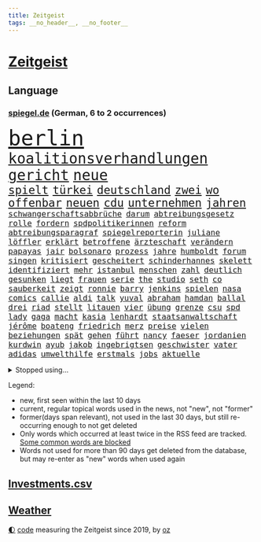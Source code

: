```yaml
---
title: Zeitgeist
tags: __no_header__, __no_footer__
---
```


# [Zeitgeist](https://oliz.io/zeitgeist/)

## Language

<h3><a href="https://www.spiegel.de" target="_blank">spiegel.de</a> (German, 6 to 2 occurrences)</h3>
<p style="font-family:monospace">
<span style="font-size:32pt"><a href="news_links.html#berlin" class="current">berlin</a></span>
<br>
<span style="font-size:22pt"><a href="news_links.html#koalitionsverhandlungen" class="current">koalitionsverhandlungen</a></span>
<span style="font-size:22pt"><a href="news_links.html#gericht" class="current">gericht</a></span>
<span style="font-size:22pt"><a href="news_links.html#neue" class="current">neue</a></span>
<br>
<span style="font-size:17pt"><a href="news_links.html#spielt" class="current">spielt</a></span>
<span style="font-size:17pt"><a href="news_links.html#türkei" class="current">türkei</a></span>
<span style="font-size:17pt"><a href="news_links.html#deutschland" class="current">deutschland</a></span>
<span style="font-size:17pt"><a href="news_links.html#zwei" class="current">zwei</a></span>
<span style="font-size:17pt"><a href="news_links.html#wo" class="current">wo</a></span>
<span style="font-size:17pt"><a href="news_links.html#offenbar" class="current">offenbar</a></span>
<span style="font-size:17pt"><a href="news_links.html#neuen" class="current">neuen</a></span>
<span style="font-size:17pt"><a href="news_links.html#cdu" class="current">cdu</a></span>
<span style="font-size:17pt"><a href="news_links.html#unternehmen" class="current">unternehmen</a></span>
<span style="font-size:17pt"><a href="news_links.html#jahren" class="current">jahren</a></span>
<br>
<span style="font-size:12pt"><a href="news_links.html#schwangerschaftsabbrüche" class="current">schwangerschaftsabbrüche</a></span>
<span style="font-size:12pt"><a href="news_links.html#darum" class="current">darum</a></span>
<span style="font-size:12pt"><a href="news_links.html#abtreibungsgesetz" class="new">abtreibungsgesetz</a></span>
<span style="font-size:12pt"><a href="news_links.html#rolle" class="current">rolle</a></span>
<span style="font-size:12pt"><a href="news_links.html#fordern" class="current">fordern</a></span>
<span style="font-size:12pt"><a href="news_links.html#spdpolitikerinnen" class="new">spdpolitikerinnen</a></span>
<span style="font-size:12pt"><a href="news_links.html#reform" class="current">reform</a></span>
<span style="font-size:12pt"><a href="news_links.html#abtreibungsparagraf" class="new">abtreibungsparagraf</a></span>
<span style="font-size:12pt"><a href="news_links.html#spiegelreporterin" class="new">spiegelreporterin</a></span>
<span style="font-size:12pt"><a href="news_links.html#juliane" class="new">juliane</a></span>
<span style="font-size:12pt"><a href="news_links.html#löffler" class="new">löffler</a></span>
<span style="font-size:12pt"><a href="news_links.html#erklärt" class="current">erklärt</a></span>
<span style="font-size:12pt"><a href="news_links.html#betroffene" class="current">betroffene</a></span>
<span style="font-size:12pt"><a href="news_links.html#ärzteschaft" class="new">ärzteschaft</a></span>
<span style="font-size:12pt"><a href="news_links.html#verändern" class="current">verändern</a></span>
<span style="font-size:12pt"><a href="news_links.html#papayas" class="new">papayas</a></span>
<span style="font-size:12pt"><a href="news_links.html#jair" class="current">jair</a></span>
<span style="font-size:12pt"><a href="news_links.html#bolsonaro" class="new">bolsonaro</a></span>
<span style="font-size:12pt"><a href="news_links.html#prozess" class="current">prozess</a></span>
<span style="font-size:12pt"><a href="news_links.html#jahre" class="current">jahre</a></span>
<span style="font-size:12pt"><a href="news_links.html#humboldt" class="new">humboldt</a></span>
<span style="font-size:12pt"><a href="news_links.html#forum" class="new">forum</a></span>
<span style="font-size:12pt"><a href="news_links.html#singen" class="current">singen</a></span>
<span style="font-size:12pt"><a href="news_links.html#kritisiert" class="current">kritisiert</a></span>
<span style="font-size:12pt"><a href="news_links.html#gescheitert" class="current">gescheitert</a></span>
<span style="font-size:12pt"><a href="news_links.html#schinderhannes" class="new">schinderhannes</a></span>
<span style="font-size:12pt"><a href="news_links.html#skelett" class="new">skelett</a></span>
<span style="font-size:12pt"><a href="news_links.html#identifiziert" class="current">identifiziert</a></span>
<span style="font-size:12pt"><a href="news_links.html#mehr" class="current">mehr</a></span>
<span style="font-size:12pt"><a href="news_links.html#istanbul" class="current">istanbul</a></span>
<span style="font-size:12pt"><a href="news_links.html#menschen" class="current">menschen</a></span>
<span style="font-size:12pt"><a href="news_links.html#zahl" class="current">zahl</a></span>
<span style="font-size:12pt"><a href="news_links.html#deutlich" class="current">deutlich</a></span>
<span style="font-size:12pt"><a href="news_links.html#gesunken" class="current">gesunken</a></span>
<span style="font-size:12pt"><a href="news_links.html#liegt" class="current">liegt</a></span>
<span style="font-size:12pt"><a href="news_links.html#frauen" class="current">frauen</a></span>
<span style="font-size:12pt"><a href="news_links.html#serie" class="current">serie</a></span>
<span style="font-size:12pt"><a href="news_links.html#the" class="current">the</a></span>
<span style="font-size:12pt"><a href="news_links.html#studio" class="current">studio</a></span>
<span style="font-size:12pt"><a href="news_links.html#seth" class="new">seth</a></span>
<span style="font-size:12pt"><a href="news_links.html#co" class="current">co</a></span>
<span style="font-size:12pt"><a href="news_links.html#sauberkeit" class="new">sauberkeit</a></span>
<span style="font-size:12pt"><a href="news_links.html#zeigt" class="current">zeigt</a></span>
<span style="font-size:12pt"><a href="news_links.html#ronnie" class="new">ronnie</a></span>
<span style="font-size:12pt"><a href="news_links.html#barry" class="new">barry</a></span>
<span style="font-size:12pt"><a href="news_links.html#jenkins" class="new">jenkins</a></span>
<span style="font-size:12pt"><a href="news_links.html#spielen" class="current">spielen</a></span>
<span style="font-size:12pt"><a href="news_links.html#nasa" class="current">nasa</a></span>
<span style="font-size:12pt"><a href="news_links.html#comics" class="new">comics</a></span>
<span style="font-size:12pt"><a href="news_links.html#callie" class="new">callie</a></span>
<span style="font-size:12pt"><a href="news_links.html#aldi" class="current">aldi</a></span>
<span style="font-size:12pt"><a href="news_links.html#talk" class="current">talk</a></span>
<span style="font-size:12pt"><a href="news_links.html#yuval" class="current">yuval</a></span>
<span style="font-size:12pt"><a href="news_links.html#abraham" class="new">abraham</a></span>
<span style="font-size:12pt"><a href="news_links.html#hamdan" class="current">hamdan</a></span>
<span style="font-size:12pt"><a href="news_links.html#ballal" class="new">ballal</a></span>
<span style="font-size:12pt"><a href="news_links.html#drei" class="current">drei</a></span>
<span style="font-size:12pt"><a href="news_links.html#riad" class="current">riad</a></span>
<span style="font-size:12pt"><a href="news_links.html#stellt" class="current">stellt</a></span>
<span style="font-size:12pt"><a href="news_links.html#litauen" class="current">litauen</a></span>
<span style="font-size:12pt"><a href="news_links.html#vier" class="current">vier</a></span>
<span style="font-size:12pt"><a href="news_links.html#übung" class="current">übung</a></span>
<span style="font-size:12pt"><a href="news_links.html#grenze" class="current">grenze</a></span>
<span style="font-size:12pt"><a href="news_links.html#csu" class="current">csu</a></span>
<span style="font-size:12pt"><a href="news_links.html#spd" class="current">spd</a></span>
<span style="font-size:12pt"><a href="news_links.html#lady" class="current">lady</a></span>
<span style="font-size:12pt"><a href="news_links.html#gaga" class="current">gaga</a></span>
<span style="font-size:12pt"><a href="news_links.html#macht" class="current">macht</a></span>
<span style="font-size:12pt"><a href="news_links.html#kasia" class="new">kasia</a></span>
<span style="font-size:12pt"><a href="news_links.html#lenhardt" class="new">lenhardt</a></span>
<span style="font-size:12pt"><a href="news_links.html#staatsanwaltschaft" class="current">staatsanwaltschaft</a></span>
<span style="font-size:12pt"><a href="news_links.html#jérôme" class="new">jérôme</a></span>
<span style="font-size:12pt"><a href="news_links.html#boateng" class="new">boateng</a></span>
<span style="font-size:12pt"><a href="news_links.html#friedrich" class="current">friedrich</a></span>
<span style="font-size:12pt"><a href="news_links.html#merz" class="current">merz</a></span>
<span style="font-size:12pt"><a href="news_links.html#preise" class="current">preise</a></span>
<span style="font-size:12pt"><a href="news_links.html#vielen" class="current">vielen</a></span>
<span style="font-size:12pt"><a href="news_links.html#beziehungen" class="current">beziehungen</a></span>
<span style="font-size:12pt"><a href="news_links.html#spät" class="current">spät</a></span>
<span style="font-size:12pt"><a href="news_links.html#gehen" class="current">gehen</a></span>
<span style="font-size:12pt"><a href="news_links.html#führt" class="current">führt</a></span>
<span style="font-size:12pt"><a href="news_links.html#nancy" class="current">nancy</a></span>
<span style="font-size:12pt"><a href="news_links.html#faeser" class="current">faeser</a></span>
<span style="font-size:12pt"><a href="news_links.html#jordanien" class="current">jordanien</a></span>
<span style="font-size:12pt"><a href="news_links.html#kurdwin" class="new">kurdwin</a></span>
<span style="font-size:12pt"><a href="news_links.html#ayub" class="new">ayub</a></span>
<span style="font-size:12pt"><a href="news_links.html#jakob" class="current">jakob</a></span>
<span style="font-size:12pt"><a href="news_links.html#ingebrigtsen" class="current">ingebrigtsen</a></span>
<span style="font-size:12pt"><a href="news_links.html#geschwister" class="new">geschwister</a></span>
<span style="font-size:12pt"><a href="news_links.html#vater" class="current">vater</a></span>
<span style="font-size:12pt"><a href="news_links.html#adidas" class="current">adidas</a></span>
<span style="font-size:12pt"><a href="news_links.html#umwelthilfe" class="current">umwelthilfe</a></span>
<span style="font-size:12pt"><a href="news_links.html#erstmals" class="current">erstmals</a></span>
<span style="font-size:12pt"><a href="news_links.html#jobs" class="current">jobs</a></span>
<span style="font-size:12pt"><a href="news_links.html#aktuelle" class="current">aktuelle</a></span>
</p>
<details>
<summary>Stopped using...</summary>
<p class="former" style="font-size:12pt">
elfmeter(1617) historiker(1617) humanitäre(1616) 19(1615) binnen(1615) hinaus(1615) willen(1615) atmosphäre(1614) brüssel(1614) co₂(1614) höchsten(1614) schlimm(1614) unterstützt(1614) welchem(1614) beispielen(1613) ebenfalls(1613) geboren(1613) kraftvoll(1613) richter(1613) werk(1613) kohle(1612) österreichs(1612) ausgebrochen(1611) aussage(1611) berg(1611) gründer(1611) häufiger(1611) lebensmittel(1611) messi(1611) spdpolitiker(1611) wichtiger(1611) alexej(1610) erlassen(1610) juden(1610) kassiert(1610) nawalny(1610) strand(1610) dachte(1609) landen(1609) passt(1609) steigenden(1609) verfolgen(1609) dauerhaft(1608) mittelmeer(1608) rassistische(1608) tom(1608) wählen(1608) anne(1607) debakel(1607) ehemann(1607) fahrzeug(1607) innenminister(1607) möglicher(1607) portugal(1607) start(1607) 60(1606) berufung(1606) kochen(1606) pariser(1606) trennen(1606) begleitet(1605) erneuten(1605) lügen(1605) nationalmannschaft(1605) reißt(1605) unterstützer(1605) lastwagen(1604) philipp(1604) springt(1604) träumen(1604) augsburg(1603) gastgeber(1603) konflikte(1603) kräftig(1603) mode(1603) null(1603) online(1603) problemen(1603) spekuliert(1603) teilnehmer(1603) belgien(1602) erbe(1602) schicksal(1602) wies(1602) falschen(1601) gaben(1601) anbieter(1600) rapper(1600) berät(1599) oppositionelle(1599) reporter(1599) 1500(1598) sexuellen(1598) sinn(1598) volksrepublik(1598) entscheidenden(1597) jüngere(1597) schuss(1597) verbreiten(1597) antisemitismus(1596) park(1596) vorsprung(1596) eigener(1595) half(1595) enge(1594) vieles(1594) zweimal(1594) berater(1591) bundesgerichtshof(1590) gefangene(1590) letztes(1590) katholischen(1589) belegen(1588) reduzieren(1588) beitrag(1585) rettung(1585) schießen(1584) informiert(1582) eigenes(1581) entschuldigung(1581) ältere(1581) stress(1579) solchen(1578) dramatischen(1577) rang(1577) sportler(1574) gewarnt(1572) provoziert(1571) versorgung(1571) startup(1563) ära(1561) drohne(1558) einblicke(1557) marine(1546) strecken(1445) westlichen(1416) abgegeben(1390) drohende(1365) verurteilung(1325) polnischen(1313) liebsten(1282) gewohnt(1280) nachmittag(1275) getöteten(1274) irritiert(1269) entstanden(1262) demo(1247) ice(1242) euländer(1216) fußballs(1209) verabschieden(1184) diskussionen(1183) kanzlers(1169) erschwert(1168) waffenlieferungen(1162) geplatzt(1147) spektakel(1147) spielern(1146) gezwungen(1134) aufhören(1119) stabil(1098) fünften(1092) herzen(1085) hochrangigen(1085) patrick(1080) erlauben(1066) humor(1060) antisemitische(1056) handys(1056) perfekte(1040) ehrt(1034) israelis(1027) verzweiflung(1024) kai(1021) budapest(1019) stockholm(1013) justizminister(995) deutsch(980) legal(970) chinesen(965) notruf(952) professor(939) hoffnungsträger(936) träumt(929) ersetzt(906) emissionen(899) psychologin(892) lionel(890) operiert(860) eric(855) flugabwehr(848) ausgemacht(845) kampfjets(844) böhmermann(843) düster(841) tabu(841) singt(839) angriffs(832) game(827) flogen(825) text(824) muster(820) überstanden(809) ähnliche(808) heimische(805) lebensgefahr(794) zufällig(793) 18jähriger(791) passanten(788) landwirte(782) bad(779) bremst(766) bürokratie(763) schöner(763) lauf(755) rechtspopulisten(735) wurzeln(735) wendepunkt(734) kreuz(728) hinweg(722) höcke(721) z(721) umsetzen(711) wiederwahl(709) drohte(698) behaupten(695) gewalttaten(693) beine(679) spaniens(673) höchststand(670) küche(668) evakuierung(665) rechtsextremismus(663) auswirken(662) genießen(661) schönsten(656) vergleicht(648) zügen(629) greta(620) fußballem(613) besiegen(601) palästinensische(599) islamistische(597) journalistin(596) antwortet(593) höheren(590) häfen(589) argentiniens(583) kranke(576) stoppte(573) sichergestellt(572) prägen(566) wirbel(566) sperre(565) verkehrsunfall(560) rekonstruktion(556) unten(556) rechtsextremisten(555) javier(554) milei(554) campus(553) kneipen(553) stieß(553) wohnviertel(553) gewechselt(550) trinken(549) vertreiben(549) herbert(538) belästigt(536) lebende(533) besetzung(519) bist(514) kriegen(510) kritischen(507) absicht(505) nahost(504) bundes(501) europameisterschaft(493) neonazis(493) rafah(493) via(484) arbeitsrecht(477) friedlich(477) student(474) ruanda(464) 18jährige(453) mindestlohn(452) zurückgekehrt(452) erschoss(450) anhebung(445) aufstellen(443) umfangreiche(435) nicole(433) spdabgeordnete(428) you(428) mangelnde(422) schritten(418) minus(415) sächsische(414) jackson(408) südkoreanischen(408) milch(399) harvey(392) wgzimmerpreise(391) anerkennung(390) anforderungen(385) fragte(385) meisterschaft(384) minderjährigen(382) mount(379) pferde(378) stammen(368) eindeutig(362) gewalttat(361) biss(359) alec(357) baldwin(357) indirekt(354) spitzenkandidaten(352) jamal(351) musiala(351) aufsichtsrat(350) populismus(350) beeindruckende(348) bewerten(348) kriegsführung(347) rekonstruieren(347) tvduell(347) ausprobiert(343) entführt(343) sabrina(343) thyssenkrupp(339) infos(337) bekannter(336) locker(336) modernen(336) unseres(336) elefanten(334) therapie(333) ursachen(332) empfinden(330) leuten(330) fußballbund(329) oberster(328) schweine(327) techniken(324) spdspitze(322) unterstützte(320) jahrhunderts(317) schlägen(316) beleidigung(313) vorstellung(313) immobilie(312) worüber(312) beweist(311) bußgeld(309) kehren(308) meinungsfreiheit(306) rekordwert(306) geldwäsche(304) späten(304) jeweiligen(303) freunden(302) dazn(301) mercedesbenz(299) spanier(296) enkel(295) fdppolitiker(295) gefährliches(291) ignorieren(291) beirut(289) protestierte(287) stehe(286) moderatorin(283) fußballplatz(282) feinde(280) christen(279) reynolds(279) tickt(278) tourist(278) zitiert(276) crash(274) papa(274) extremwetter(273) besiegte(271) potenziell(271) einsam(269) fitness(269) wagenknechtpartei(269) schwangerschaft(268) trümmern(268) atem(265) koalitionen(265) koma(264) rückblick(264) lösungen(263) funk(262) normalen(262) gefangen(261) zeug(260) glaubwürdigkeit(257) magabewegung(257) toben(256) unsicher(254) bewahrt(252) umstrittenem(249) fieber(248) attestiert(247) ausländischen(247) baseball(247) telefon(245) un(245) häufigsten(244) auftritten(242) schleppen(242) kuriosen(241) erschüttern(238) trauma(238) verbracht(238) erdloch(237) indiens(237) kandidieren(237) enger(236) gesichert(236) atlantik(235) kunstwerk(235) lebenden(235) monatlichen(235) ansehen(234) café(234) zwölfjährige(234) neudelhi(233) auszugeben(232) kalkül(232) friedliche(230) abenteuer(229) sprengstoff(227) tanzte(227) gesundheitliche(225) merken(225) schwach(225) nicolas(221) 73(220) ermorden(220) sparprogramm(220) bond(219) lilium(218) streits(218) empfänger(216) versinkt(215) einstigen(214) yoga(214) highlights(213) leichenfund(213) nächstes(213) kontrahenten(212) vermächtnis(212) vorhat(212) jubiläum(211) kunstwerke(211) thesen(211) uspolitik(211) vorgegangen(211) einigkeit(208) hetze(207) renate(206) vermeidet(206) leistet(204) traditionelle(204) gemeinsamkeiten(203) nina(200) verfasst(200) intel(199) anhaltende(198) bevorzugt(198) geübt(198) gefangenen(197) plattformen(197) fußballweltverband(196) hassan(196) signale(196) sergej(195) verpasste(195) eingeschlossen(194) neumann(194) pate(193) brasilianischen(191) terrors(191) carpenter(190) abgefangen(189) echt(189) flüchtet(189) vereinte(188) basketballweltmeister(187) strafmaß(187) außenpolitische(186) bundestagswahlkampf(186) anschlags(185) kleinkind(185) 007(184) design(184) eilig(183) gefördert(183) heidenheim(182) nutzerinnen(182) dc(181) jannik(181) kurzerhand(181) prorussische(181) sinner(181) instrumentalisiert(180) ihrerseits(179) tsmc(179) beschimpfte(178) biografie(178) kanzlerkandidaten(177) tolle(177) drogeneinfluss(175) mitarbeiterinnen(175) erreger(174) späte(174) hanau(172) seinerseits(171) kanzlerfrage(170) schädel(170) 95(169) diplomatie(169) gesetzlichen(168) omar(168) schätzen(168) scheiterns(167) schönheitsideale(167) angeschwemmt(166) horrenden(166) ausgerichtet(165) dominique(164) dunkle(164) fünftel(164) marcel(164) geringe(162) hoffnungslos(162) kriselt(162) aufeinandertreffen(161) bedrängt(161) briefwahl(161) schaltete(161) fabriken(159) direkte(158) eingeliefert(158) königreich(158) unterschreibt(158) weine(158) beach(157) cdukanzlerkandidat(157) morgens(157) pendler(157) gewaltdelikten(155) streamingdienst(155) verroht(155) viralen(155) fotografieren(154) liveticker(154) prangert(154) republikanern(154) trendsport(154) unterschiedliche(154) erlaubnis(153) frisur(153) sean(153) bundesebene(152) flugobjekte(152) kenntnis(152) boxweltmeister(151) combs(151) diddy(151) bringe(150) ehrgeiz(150) minderheit(150) sensible(150) town(148) bundesweite(147) evangelische(147) fridays(147) future(147) nachteil(147) passen(146) superkraft(146) karoline(145) wölfen(145) stralsund(144) ewige(143) präzise(143) unterschrift(143) kern(142) aires(141) brady(141) buenos(141) mächtigsten(141) eindringlich(140) pornos(140) stanley(140) videospielen(138) büros(137) eingelegt(137) glückliche(137) kita(137) manipulieren(137) maschinenpistole(137) zunehmende(137) amerikanischer(135) beispielloser(135) endgültige(135) freiheiten(135) grant(134) isolation(134) wilson(134) gefoltert(133) spitzenspiel(133) tarife(133) gebühren(132) unionskanzlerkandidat(132) wahlkampfgetöse(132) fatal(131) gerichtssaal(131) mischte(131) ultimatum(131) thunberg(130) schwächelnde(128) unternehmensberater(128) wovon(128) 22jähriger(127) alleinsein(127) beharrlich(127) knapper(127) wachsenden(127) payne(126) entlastungen(124) erkältung(124) natobeitritt(124) android(123) delfine(123) guido(123) hauptdarsteller(122) richtete(122) vorbilder(121) antike(120) celsius(120) familienpolitik(120) wahllokale(120) mikaela(119) pedro(119) shiffrin(119) stressen(119) furcht(118) titelgewinn(118) abzug(117) bannon(117) deutschem(117) schlicht(117) weinstein(117) mitarbeitende(116) propagandashow(116) riesenslalom(116) coup(115) geldautomatensprenger(115) next(115) zuschüsse(115) justizministerium(114) nova(114) ungnade(114) entgleist(113) guttun(112) involviert(112) madison(112) russlandsanktionen(112) übergabe(112) jayz(111) stopfen(111) lawrow(110) sound(110) schuh(109) wahlbeeinflussung(109) krankheiten(108) strafverfahren(108) überbieten(108) schnelligkeit(107) staatsstreich(107) gefängnisstrafe(106) versäumnisse(106) betreuung(105) bittere(105) merkwürdigen(104) provokationen(104) kommendes(102) pille(102) wichtigstes(102) antiken(101) berlinale(101) maue(101) hinterm(100) künast(100) unrealistisch(100) abschätzen(99) konferenz(99) schmerz(99) schwor(98) 23jährige(97) ministerien(97) randalierer(97) gegenstand(96) krankenversicherungen(96) muskeln(96) partnern(96) verfrüht(96) vergangenes(96) wahlkampfmodus(96) gestorbenen(95) glatteis(95) rahmen(95) versicherung(95) beschlüsse(94) bestimmen(94) imitieren(94) kardinal(94) texten(94) wintereinbruch(94) marktführer(93) scholz'(93) 78jährige(92) erpressen(92) goldmine(92) wohnungsbau(92) afghane(91) daheim(91) durchtrennt(91) französischpolynesien(91) french(91) termine(91) unterstützern(91) regierenden(90) selbstverteidigung(90) sorgerecht(90) zusammengekommen(90) zusammengeprallt(90) äußeres(90) demonstrierende(89) einsatzes(89) heimniederlage(89) idioten(89) steel(89) derselben(88) email(88) gestorbene(88) starautor(88) toxische(88) usdenkfabrik(88) weltpolitik(88) machtfrage(87) sonny(87) tausch(87) leichnams(86) neptun(86) nuklearen(86) unterdrückt(86) bundesligasieg(85) gab’s(85) keith(85) kellogg(85) konvoi(85) nachdenken(84) paschke(84) pius(84) serpil(84) 2004(83) furor(83) games(83) geschwindigkeit(83) moll(83) sonntagabend(83) tina(83) träger(83) co2(82) haftbedingungen(82) justus(82) markenexperte(82) auslandsdeutsche(81) erhalt(81) feuerte(81) gefrierschränke(81) netzentgelte(81) neuseeländische(81) qrcodes(81) scannen(81) spruch(81) uneinig(81) wahlunterlagen(81) zueinander(81) zunge(81) 2010(80) akzeptabel(80) altenpflegerin(80) bunt(80) eigenhändig(80) haushaltskrise(80) interner(80) netflixstar(80) tennisprofis(80) unberührt(80) allens(79) antrittsbesuch(79) friedenstruppe(79) gebucht(79) landeskriminalamt(79) marshall(79) ruhrpott(79) streifen(79) ausfuhr(78) erschlagen(78) ferrero(78) fußballklubs(78) heidenheimer(78) ligaspielen(78) ominöse(78) tabelle(78) tauschte(78) brian(77) bußgelder(77) dankte(77) durcheinander(77) krupp(77) langfristige(77) theoretisch(77) bundesarbeitsgericht(76) kommunalpolitiker(76) übermitteln(76) agassi(75) andre(75) fehde(75) grausamkeiten(75) lieferung(75) unabhängig(75) usverfassung(75) ticken(74) delikte(73) maßgeblich(73) moralisch(73) verzichtbar(73) wärmer(73) automanager(72) blockt(72) erwischen(72) fragebogen(72) luigi(72) lüneburger(72) regte(72) witcher(72) abwarten(71) dreh(71) einsicht(71) pflegekraft(71) befreundet(70) begriffen(70) falten(70) digitales(69) konzepte(68) umverteilt(68) vereinbart(68) witzelt(68) athletinnen(67) erwiesen(67) gestrandeten(67) kidman(67) sportliche(67) axt(66) erbstreit(66) hunziker(66) nachthimmel(66) schmuggel(66) verpflichten(66) abstiegskampf(65) aufgerollt(65) kreuze(65) südkoreanischer(65) unappetitliche(65) vereins(65) grammys(64) wahlkampfreden(64) winzige(64) angeprangert(63) gazakriegs(63) millionensumme(63) politikers(63) usunternehmen(63) zahnarzt(63) 1972(62) einsetzt(62) flüchtling(62) gekürzt(62) marcin(62) 14jähriger(61) casting(61) eisigen(61) exminister(61) fdpmann(61) gremien(61) höheres(61) rüstungsausgaben(61) schildern(61) schweinchen(61) unvermittelt(61) verlassenen(61) berechtigte(60) nichtbinäre(60) pilgern(60) ustruppen(60) wahlprogrammen(60) atomkraft(59) ausschließlich(59) erweiterte(59) heimspielen(59) kriegt(59) mund(59) nordrheinwestfälischen(59) pontifex(59) testament(59) täters(59) unfalltod(59) verknüpft(59) verträgen(59) wahlprogramme(59) wohnort(59) alternde(58) einpacken(58) grippe(58) leine(58) luke(58) veränderung(58) vorbereitung(58) vorläufige(58) bereichert(57) nachbar(57) terrorismusexperte(57) trinkwasser(57) mail(56) bekräftigen(55) fda(55) kinderbücher(55) länderfinanzausgleich(55) press(55) umlauf(55) usarzneimittelbehörde(55) wahllokal(55) willkür(55) anzuheuern(54) exweltmeister(54) funktechnik(54) gewässern(54) sackt(54) unvergesslichen(54) 49(53) achtelfinale(53) adressiert(53) alpinisten(53) elektronik(53) entkamen(53) flugtaxihersteller(53) grandslamturniere(53) highlands(53) verschluckt(53) vornamen(53) ferienort(52) handelsschiff(52) leitung(52) maryland(52) schlittert(52) single(52) sängers(52) fratzscher(51) garmisch(51) kapern(51) politikberater(51) scheidet(51) garmischpartenkirchen(50) linus(50) schnappt(50) schwachem(50) straßer(50) total(50) überlebenschance(50) ber(49) dänemarks(49) erhältlich(49) hochphase(49) härteres(49) kostüm(49) mehren(49) ruder(49) straffällig(49) tappen(49) abwärtstrend(48) angespült(48) eurozone(48) jene(48) szenario(48) erling(47) firewall(47) haaland(47) killer(47) kinderinterview(47) mietmarkt(47) pubkultur(47) schlussphase(47) supermarktkasse(47) beleidigte(46) bewegtes(46) bitteren(46) eisige(46) steuersenkungen(46) trübe(46) weglaufen(46) wirtschaftsleistung(46) zweites(46) übernommen(46) mobiles(45) profifußball(45) transfers(45) auszuzahlen(44) außenpolitisches(44) knödel(44) schuldenfalle(44) sicherheitskreisen(44) untergeschoben(44) angehen(43) berufsleben(43) bezog(43) hadern(43) innere(43) nähren(43) strafbar(43) wahlausgang(43) baldwins(42) birkenstock(42) investment(42) luftraum(42) psychedelische(42) quadrats(42) schuhhersteller(42) sportgericht(42) sportgerichtshof(42) vergesst(42) datenanalyse(41) haas(41) lärm(41) militärdiktatur(41) untergraben(41) verachtet(41) alltagsrassismus(40) läuferin(40) mechanismen(40) natoverbündeten(40) spielzeiten(40) atomkraftwerk(39) ausländer(39) flächen(39) siegte(39) umfragetief(39) bundespolizisten(38) bunny(38) ehrenamtlich(38) importverbot(38) köhler(38) leitfigur(38) unterhaltsam(38) ausgesucht(37) cdufraktionschef(37) fußgänger(37) original(37) sensibel(37) ushauptstadt(37) verletztes(37) versenden(37) weltantidopingagentur(37) weltspitze(37) aneinander(36) anreise(36) busfahrer(36) konsequenz(36) verbesserung(36) verreisen(36) übermittelt(36) erbitterten(35) gegenzug(35) imitiert(35) israelhamasdeal(35) lebendige(35) marmoush(35) ratgeber(35) sascha(35) strafstoß(35) voneinander(35) wegnehmen(35) zapfsäule(35) zufahrt(35) autoritarismus(34) havarierten(34) mix(34) stattet(34) euphorisch(33) geweint(33) grenzstadt(33) herstellung(33) trumpwelt(33) zertrümmert(33) buhrufe(32) hat’s(32) journalistinnen(32) klarkommen(32) rechtfertigen(32) boulevardzeitung(31) brettspiel(31) cowboy(31) exoplaneten(31) geiselfreilassung(31) gesten(31) luisa(31) maranello(31) spannung(31) ungeklärte(31) überraschungserfolg(31) 1900(30) energieversorgung(30) schneeglöckchen(30) teilten(30) verschollen(30) aufstiegsrennen(29) conference(29) dekret(29) elegant(29) gemischt(29) hansgeorg(29) mexikaner(29) prinzipien(29) schärfer(29) verschleppte(29) 65(28) beherrscht(28) lecker(28) schulnoten(28) stadtrat(28) taktischen(28) versammelten(28) agentur(27) dekrete(27) entfremdung(27) freigelassenen(27) geachtet(27) gerückt(27) geschockt(27) spanierin(27) sun(27) kinderarmut(26) mittendrin(26) sozialversicherung(26) tereza(26) verfolgungsfahrt(26) zugespitzt(26) afdpolitikerin(25) bahnunglück(25) m23(25) m23miliz(25) schwestern(25) stürmen(25) unterstellt(25) asteroid(24) demselben(24) goma(24) massenentlassungen(24) aufwärts(23) klimaneutrale(23) quer(23) schranken(23) begrenzung(22) experimentiert(22) frederiksen(22) mette(22) quartalszahlen(22) wahlplakate(22) bedeutend(21) freigelassene(21) justine(21) timothy(21) überprüfung(21) championsleagueplayoffs(20) emissionsziele(20) entscheidendes(20) eröffnete(20) frühstück(20) geiselübergabe(20) kränze(20) merz’(20) poettinger(20) spirale(20) ungeschlagen(20) unterstreicht(20) appcharts(19) bibaskinder(19) kimodell(19) kongolesische(19) verträge(19) wismar(19) jüngerer(18) mali(18) massenpanik(18) ärztinnen(18) scheuer(17) allison(16) cduvorsitzende(16) elsass(16) füßen(16) parteigrenzen(16) rsf(16) waffensysteme(16) wahlzettel(16) beginnenden(15) brexit(15) wahlkampfspenden(15) bezahlung(14) christdemokraten(14) cia(14) freilassungen(14) importierte(14) peiniger(14) staatsmann(14) aufgegeben(13) filmkuss(13) geschlechter(13) grausigen(13) klarer(13) q(13) richterin(13) aufruf(12) eustaatschefs(12) fußballspielerin(12) hamasgeisel(12) prag(12) scheiben(12) stabiles(12) unterscheiden(12) uskontrolle(12) vertretbar(12) appetit(11) berufe(11) beschießt(11) festgelegt(11) häftlingen(11) or(11) parteienfinanzierung(11) wohlstand(11)
</p>
</details>
<p>Legend:
<ul>
<li><span class="new">new</span>, first seen within the last 10 days</li>
<li><span class="current">current</span>, regular topical words used in the news, not "new", not "former"</li>
<li><span class="former">former(days span relevant)</span>, not used in the last 30 days, but still re-occurring enough to not get deleted</li>
<li>Only words which occurred at least twice in the RSS feed are tracked. <a href="language/filters.py">Some common words are blocked</a></li>
<li>Words not used for more than 90 days get deleted from the database, but may re-enter as "new" words when used again</li>
</ul>
</p>

## [Investments](investments.html)[.csv](investments.csv)

## [Weather](weather.html)

<footer>
<a href="javascript:toggleTheme()" class="nav">🌓</a>
<a href="https://github.com/ooz/zeitgeist">code</a> measuring the Zeitgeist since 2019, by <a href="https://oliz.io">oz</a>
</footer>
